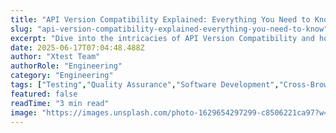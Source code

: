 ```yaml
---
title: "API Version Compatibility Explained: Everything You Need to Know"
slug: "api-version-compatibility-explained-everything-you-need-to-know"
excerpt: "Dive into the intricacies of API Version Compatibility and how it significantly impacts your applications stability and functionality. Unearth the secrets behind maintaining excellent interoperability between different API versions, all while ensuring seamless user experience, in our latest insightful blog post."
date: 2025-06-17T07:04:48.488Z
author: "Xtest Team"
authorRole: "Engineering"
category: "Engineering"
tags: ["Testing","Quality Assurance","Software Development","Cross-Browser","Compatibility"]
featured: false
readTime: "3 min read"
image: "https://images.unsplash.com/photo-1629654297299-c8506221ca97?w=1200&h=600&fit=crop"
---
```


